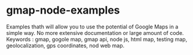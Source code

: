 # gmap-node-examples
Examples thath will allow you to use the potential of Google Maps in a simple way. No more extensive documentation or large amount of code. Keywords : gmap, gogole map, gmap api, node js, html map, testing map, geolocalization, gps coordinates, nod web map.
